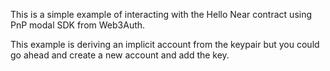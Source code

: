 This is a simple example of interacting with the Hello Near contract using PnP modal SDK from Web3Auth.

This example is deriving an implicit account from the keypair but you could go ahead and create a new account and add the key.